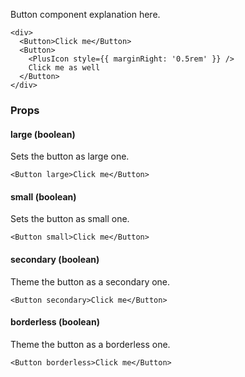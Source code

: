 Button component explanation here.

```react
<div>
  <Button>Click me</Button>
  <Button>
    <PlusIcon style={{ marginRight: '0.5rem' }} />
    Click me as well
  </Button>
</div>
```

### Props

#### **large** (boolean)

Sets the button as large one.

```react
<Button large>Click me</Button>
```

#### **small** (boolean)

Sets the button as small one.

```react
<Button small>Click me</Button>
```

#### **secondary** (boolean)

Theme the button as a secondary one.

```react
<Button secondary>Click me</Button>
```

#### **borderless** (boolean)

Theme the button as a borderless one.

```react
<Button borderless>Click me</Button>
```
